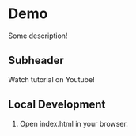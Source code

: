 # Demo

Some description!

## Subheader

Watch tutorial on Youtube!

## Local Development

1. Open index.html in your browser.